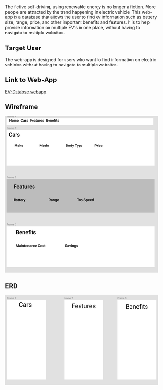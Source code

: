 # <ev-database>
The fictive self-driving, using renewable energy is no longer a fiction. More people are attracted by the trend happening in electric vehicle. This web-app is a database that allows the user to find ev information such as battery size, range, price, and other important benefits and features. It is to help provide information on multiple EV's in one place,  without having to navigate to multiple websites. 

## Target User
The web-app is designed for users who want to find information on electric vehicles without having to navigate to multiple websites.

## Link to Web-App
[EV-Databse webapp](https://electric-vehicle-database.herokuapp.com)


## Wireframe
![Wireframe](/Wireframe.png)
## ERD
![ERD](/erd.png)